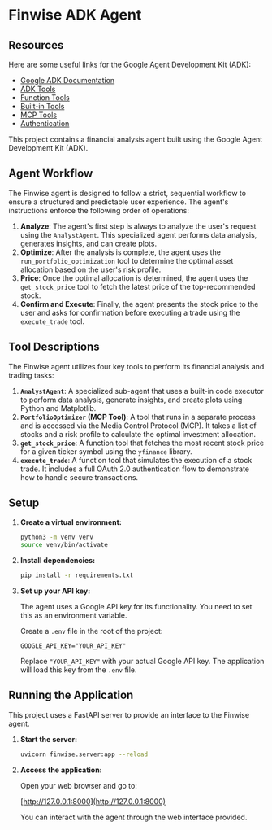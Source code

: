 # Finwise ADK Agent

## Resources

Here are some useful links for the Google Agent Development Kit (ADK):

*   [Google ADK Documentation](https://google.github.io/adk-docs/)
*   [ADK Tools](https://google.github.io/adk-docs/tools/)
*   [Function Tools](https://google.github.io/adk-docs/tools/function-tools/)
*   [Built-in Tools](https://google.github.io/adk-docs/tools/built-in-tools/)
*   [MCP Tools](https://google.github.io/adk-docs/tools/mcp-tools/)
*   [Authentication](https://google.github.io/adk-docs/tools/authentication/)

This project contains a financial analysis agent built using the Google Agent Development Kit (ADK).

## Agent Workflow

The Finwise agent is designed to follow a strict, sequential workflow to ensure a structured and predictable user experience. The agent's instructions enforce the following order of operations:

1.  **Analyze**: The agent's first step is always to analyze the user's request using the `AnalystAgent`. This specialized agent performs data analysis, generates insights, and can create plots.
2.  **Optimize**: After the analysis is complete, the agent uses the `run_portfolio_optimization` tool to determine the optimal asset allocation based on the user's risk profile.
3.  **Price**: Once the optimal allocation is determined, the agent uses the `get_stock_price` tool to fetch the latest price of the top-recommended stock.
4.  **Confirm and Execute**: Finally, the agent presents the stock price to the user and asks for confirmation before executing a trade using the `execute_trade` tool.

## Tool Descriptions

The Finwise agent utilizes four key tools to perform its financial analysis and trading tasks:

1.  **`AnalystAgent`**: A specialized sub-agent that uses a built-in code executor to perform data analysis, generate insights, and create plots using Python and Matplotlib.
2.  **`PortfolioOptimizer` (MCP Tool)**: A tool that runs in a separate process and is accessed via the Media Control Protocol (MCP). It takes a list of stocks and a risk profile to calculate the optimal investment allocation.
3.  **`get_stock_price`**: A function tool that fetches the most recent stock price for a given ticker symbol using the `yfinance` library.
4.  **`execute_trade`**: A function tool that simulates the execution of a stock trade. It includes a full OAuth 2.0 authentication flow to demonstrate how to handle secure transactions.

## Setup

1.  **Create a virtual environment:**

    ```bash
    python3 -m venv venv
    source venv/bin/activate
    ```

2.  **Install dependencies:**

    ```bash
    pip install -r requirements.txt
    ```

3.  **Set up your API key:**

    The agent uses a Google API key for its functionality. You need to set this as an environment variable.

    Create a `.env` file in the root of the project:

    ```
    GOOGLE_API_KEY="YOUR_API_KEY"
    ```

    Replace `"YOUR_API_KEY"` with your actual Google API key. The application will load this key from the `.env` file.

## Running the Application

This project uses a FastAPI server to provide an interface to the Finwise agent.

1.  **Start the server:**

    ```bash
    uvicorn finwise.server:app --reload
    ```

2.  **Access the application:**

    Open your web browser and go to:

    [http://127.0.0.1:8000](http://127.0.0.1:8000)

    You can interact with the agent through the web interface provided.
